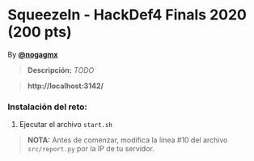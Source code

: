 # SqueezeIn - HackDef4 Finals 2020 (200 pts)
By [**@nogagmx**](https://twitter.com/nogagmx)

> **Descripción:** *TODO*

> **http://localhost:3142/**

### Instalación del reto:
1. Ejecutar el archivo `start.sh`

> **NOTA:** Antes de comenzar, modifica la línea #10 del archivo `src/report.py` por la IP de tu servidor.
